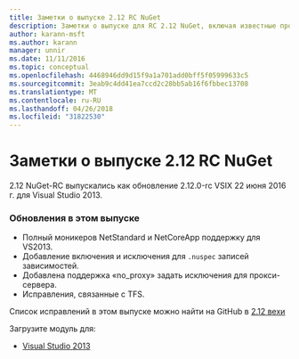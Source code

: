```yaml
---
title: Заметки о выпуске 2.12 RC NuGet
description: Заметки о выпуске для RC 2.12 NuGet, включая известные проблемы, исправленные ошибки, добавленные функции и DCR.
author: karann-msft
ms.author: karann
manager: unnir
ms.date: 11/11/2016
ms.topic: conceptual
ms.openlocfilehash: 4468946dd9d15f9a1a701add0bff5f05999633c5
ms.sourcegitcommit: 3eab9c4dd41ea7ccd2c28bb5ab16f6fbbec13708
ms.translationtype: MT
ms.contentlocale: ru-RU
ms.lasthandoff: 04/26/2018
ms.locfileid: "31822530"
---
```

# <a name="nuget-212-rc-release-notes"></a>Заметки о выпуске 2.12 RC NuGet

2.12 NuGet-RC выпускались как обновление 2.12.0-rc VSIX 22 июня 2016 г. для Visual Studio 2013.

### <a name="updates-in-this-release"></a>Обновления в этом выпуске

* Полный моникеров NetStandard и NetCoreApp поддержку для VS2013.
* Добавление включения и исключения для `.nuspec` записей зависимостей.
* Добавлена поддержка «no_proxy» задать исключения для прокси-сервера.
* Исправления, связанные с TFS.

Список исправлений в этом выпуске можно найти на GitHub в [2.12 вехи](https://github.com/NuGet/Home/issues?q=milestone%3A2.12+is%3Aclosed)

Загрузите модуль для:

* [Visual Studio 2013](https://dist.nuget.org/visualstudio-2013-vsix/v2.12.0-rc/NuGet.Tools.vsix)
